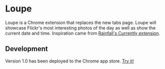 Loupe
=====
Loupe is a Chrome extension that replaces the new tabs page.  Loupe will showcase Flickr's most interesting photos of the day as well as show the current date and time.  Inspiration came from [Rainfall's Currently extension](https://chrome.google.com/webstore/detail/currently/ojhmphdkpgbibohbnpbfiefkgieacjmh).

Development
-----------
Version 1.0 has been deployed to the Chrome app store.  [Try it!](https://chrome.google.com/webstore/detail/loupe/cklcbmdhngbbedacjmlleeilnkkgcngp)
